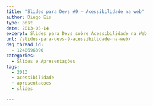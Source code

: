 ```yaml
---
title: 'Slides para Devs #9 – Acessibilidade na web'
author: Diego Eis
type: post
date: 2013-05-14
excerpt: Slides para Devs sobre Acessibilidade na Web
url: /slides-para-devs-9-acessibilidade-na-web/
dsq_thread_id:
  - 1240696390
categories:
  - Slides e Apresentações
tags:
  - 2013
  - acessibilidade
  - apresentacoes
  - slides

---
```

